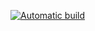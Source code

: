 [![Automatic build](https://github.com/cs481-ekh/S22-ewco/actions/workflows/CI-CD.yml/badge.svg)](https://github.com/cs481-ekh/ewco/actions/workflows/CI-CD.yml)

